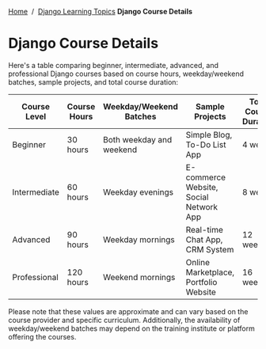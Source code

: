 <a href="/">Home</a>&nbsp;&nbsp;/&nbsp;&nbsp;<a href="/display_web_topic/django_learn">Django Learning Topics</a>
<b>Django Course Details</b>
<br>
# Django Course Details 

Here's a table comparing beginner, intermediate, advanced, and professional Django courses based on course hours, weekday/weekend batches, sample projects, and total course duration:

| Course Level   | Course Hours | Weekday/Weekend Batches | Sample Projects                      | Total Course Duration |
|----------------|--------------|-------------------------|---------------------------------------|-----------------------|
| Beginner       | 30 hours     | Both weekday and weekend| Simple Blog, To-Do List App           | 4 weeks               |
| Intermediate   | 60 hours     | Weekday evenings         | E-commerce Website, Social Network App | 8 weeks               |
| Advanced       | 90 hours     | Weekday mornings         | Real-time Chat App, CRM System        | 12 weeks              |
| Professional   | 120 hours    | Weekend mornings         | Online Marketplace, Portfolio Website | 16 weeks              |

Please note that these values are approximate and can vary based on the course provider and specific curriculum. Additionally, the availability of weekday/weekend batches may depend on the training institute or platform offering the courses.